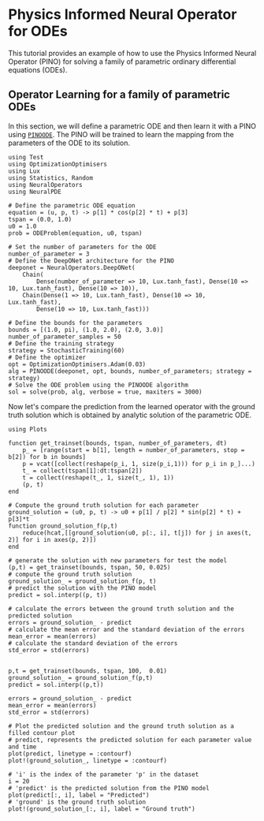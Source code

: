 # Physics Informed Neural Operator for ODEs

This tutorial provides an example of how to use the Physics Informed Neural Operator (PINO) for solving a family of parametric ordinary differential equations (ODEs).

## Operator Learning for a family of parametric ODEs

In this section, we will define a parametric ODE and then learn it with a PINO using [`PINOODE`](@ref). The PINO will be trained to learn the mapping from the parameters of the ODE to its solution.

```@example pino
using Test
using OptimizationOptimisers
using Lux
using Statistics, Random
using NeuralOperators
using NeuralPDE

# Define the parametric ODE equation
equation = (u, p, t) -> p[1] * cos(p[2] * t) + p[3]
tspan = (0.0, 1.0)
u0 = 1.0
prob = ODEProblem(equation, u0, tspan)

# Set the number of parameters for the ODE
number_of_parameter = 3
# Define the DeepONet architecture for the PINO
deeponet = NeuralOperators.DeepONet(
    Chain(
        Dense(number_of_parameter => 10, Lux.tanh_fast), Dense(10 => 10, Lux.tanh_fast), Dense(10 => 10)),
    Chain(Dense(1 => 10, Lux.tanh_fast), Dense(10 => 10, Lux.tanh_fast),
        Dense(10 => 10, Lux.tanh_fast)))

# Define the bounds for the parameters
bounds = [(1.0, pi), (1.0, 2.0), (2.0, 3.0)]
number_of_parameter_samples = 50
# Define the training strategy
strategy = StochasticTraining(60)
# Define the optimizer
opt = OptimizationOptimisers.Adam(0.03)
alg = PINOODE(deeponet, opt, bounds, number_of_parameters; strategy = strategy)
# Solve the ODE problem using the PINOODE algorithm
sol = solve(prob, alg, verbose = true, maxiters = 3000)
```

Now let's compare the prediction from the learned operator with the ground truth solution which is obtained by analytic solution of the parametric ODE.

```@example pino
using Plots

function get_trainset(bounds, tspan, number_of_parameters, dt)
    p_ = [range(start = b[1], length = number_of_parameters, stop = b[2]) for b in bounds]
    p = vcat([collect(reshape(p_i, 1, size(p_i,1))) for p_i in p_]...)
    t_ = collect(tspan[1]:dt:tspan[2])
    t = collect(reshape(t_, 1, size(t_, 1), 1))
    (p, t)
end

# Compute the ground truth solution for each parameter
ground_solution = (u0, p, t) -> u0 + p[1] / p[2] * sin(p[2] * t) + p[3]*t
function ground_solution_f(p,t)
    reduce(hcat,[[ground_solution(u0, p[:, i], t[j]) for j in axes(t, 2)] for i in axes(p, 2)])
end

# generate the solution with new parameters for test the model
(p,t) = get_trainset(bounds, tspan, 50, 0.025)
# compute the ground truth solution
ground_solution_ = ground_solution_f(p, t)
# predict the solution with the PINO model
predict = sol.interp((p, t))

# calculate the errors between the ground truth solution and the predicted solution
errors = ground_solution_ - predict
# calculate the mean error and the standard deviation of the errors
mean_error = mean(errors)
# calculate the standard deviation of the errors
std_error = std(errors)


p,t = get_trainset(bounds, tspan, 100,  0.01) 
ground_solution_ = ground_solution_f(p,t)
predict = sol.interp((p,t))

errors = ground_solution_ - predict
mean_error = mean(errors)
std_error = std(errors)

# Plot the predicted solution and the ground truth solution as a filled contour plot
# predict, represents the predicted solution for each parameter value and time
plot(predict, linetype = :contourf)
plot!(ground_solution_, linetype = :contourf)
```

```@example pino
# 'i' is the index of the parameter 'p' in the dataset 
i = 20
# 'predict' is the predicted solution from the PINO model
plot(predict[:, i], label = "Predicted")
# 'ground' is the ground truth solution
plot!(ground_solution_[:, i], label = "Ground truth")
```
